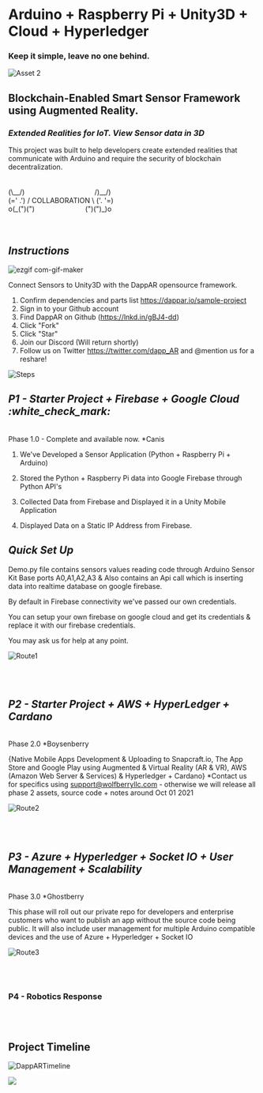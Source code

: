 

<h1> Arduino + Raspberry Pi + Unity3D + Cloud + Hyperledger </h1>
<h3> Keep it simple, leave no one behind. </h3>

![Asset 2](https://user-images.githubusercontent.com/21232416/129479886-db33ecc9-7f24-49a6-81f1-762b540f3207.png)


<h2> Blockchain-Enabled Smart Sensor Framework using Augmented Reality. </h1><h3><i>Extended Realities for IoT. View Sensor data in 3D </h2></i>
This project was built to help developers create extended realities that communicate with Arduino and require the security of blockchain decentralization.
<br>
<br>
<br>
 (\__/)  &nbsp;&nbsp;&nbsp;&nbsp;&nbsp;&nbsp;&nbsp;&nbsp;&nbsp;&nbsp;&nbsp;&nbsp;&nbsp;&nbsp;&nbsp;&nbsp;&nbsp;&nbsp;&nbsp;&nbsp;&nbsp;&nbsp;&nbsp;&nbsp;&nbsp;&nbsp;&nbsp;&nbsp;&nbsp;&nbsp;&nbsp;&nbsp;&nbsp;&nbsp;     /)__/) <br>
 (=' .') / COLLABORATION \ ('. '=) <br>
o(_(")(") &nbsp;&nbsp;&nbsp;&nbsp;&nbsp;&nbsp;&nbsp;&nbsp;&nbsp;&nbsp;&nbsp;&nbsp;&nbsp;&nbsp;&nbsp;&nbsp;&nbsp;&nbsp;&nbsp;&nbsp;&nbsp;&nbsp;&nbsp;&nbsp;  (")(")_)o <br> 


<br>
<br>
<h2><i> Instructions </i></h2>

![ezgif com-gif-maker](https://user-images.githubusercontent.com/21232416/128106988-1b5dd77d-e833-405e-946c-c0c085dc2b30.gif)

Connect Sensors to Unity3D with the DappAR opensource framework.
1. Confirm dependencies and parts list https://dappar.io/sample-project
2. Sign in to your Github account
3. Find DappAR on Github (https://lnkd.in/gBJ4-dd)
4. Click "Fork"
5. Click "Star"
6. Join our Discord (Will return shortly)
7. Follow us on Twitter https://twitter.com/dapp_AR and @mention us for a reshare!


![Steps](https://user-images.githubusercontent.com/21232416/128091767-82950aad-ea8f-43e2-ad70-6ff6ac5f4330.png)



<h2><b><i>P1 - Starter Project + Firebase + Google Cloud :white_check_mark:</h2></b></i><br>
Phase 1.0 - Complete and available now. *Canis

1. We've Developed a Sensor Application (Python + Raspberry Pi + Arduino)

2. Stored the Python + Raspberry Pi data into Google Firebase through Python API's

3. Collected Data from Firebase and Displayed it in a Unity Mobile Application

4. Displayed Data on a Static IP Address from Firebase. 

<h2><i> Quick Set Up </i></h2> 

Demo.py file contains sensors values reading code through Arduino Sensor Kit Base ports
A0,A1,A2,A3 & Also contains an Api call which is inserting data into realtime database on google firebase.

By default in Firebase connectivity we've passed our own credentials.

You can setup your own firebase on google cloud and get its credentials & replace it with our firebase credentials.

You may ask us for help at any point.


![Route1](https://user-images.githubusercontent.com/21232416/128073048-85c368e7-3e97-43a5-a69c-4d06db8c4647.png)


<br>
<br>
 <h2><b><i>P2 - Starter Project + AWS + HyperLedger + Cardano </i></h2></b><br>
Phase 2.0 *Boysenberry

{Native Mobile Apps Development & Uploading to Snapcraft.io, The App Store and Google Play using Augmented & Virtual Reality (AR & VR), AWS (Amazon Web Server & Services) & Hyperledger + Cardano} *Contact us for specifics using support@wolfberryllc.com - otherwise we will release all phase 2 assets, source code + notes around Oct 01 2021

![Route2](https://user-images.githubusercontent.com/21232416/128077122-1d21fcdb-ceea-4364-9868-481e9875f399.png)

<br>
<br>
 <h2><i><b>P3 - Azure + Hyperledger + Socket IO + User Management + Scalability </h2></i></b><br>
 Phase 3.0 *Ghostberry
 
This phase will roll out our private repo for developers and enterprise customers who want to publish an app without the source code being public. It will also include user management for multiple Arduino compatible devices and the use of Azure + Hyperledger + Socket IO
 
![Route3](https://user-images.githubusercontent.com/21232416/128091842-326f0935-0917-4f3d-9589-e0437e4c437a.png)



<br>
<br>
<h3><b>P4 - Robotics Response</h3></b><br>
 


<br>
<h2> Project Timeline </h2>




![DappARTimeline](https://user-images.githubusercontent.com/21232416/128092193-f2caf33f-be77-474e-bfe2-bc2df0df442a.png)

![](https://komarev.com/ghpvc/?username=wolfberryllc&color=green)



